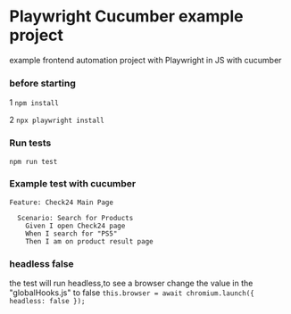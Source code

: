 # Playwright Cucumber example project

example frontend automation project with Playwright in JS with cucumber
### before starting
1 `npm install`

2 `npx playwright install `
### Run tests
`npm run test`

### Example test with cucumber
```gherkin
Feature: Check24 Main Page

  Scenario: Search for Products
    Given I open Check24 page
    When I search for "PS5"
    Then I am on product result page
```

### headless false
the test will run headless,to see a browser change the value in the "globalHooks.js" to false
`this.browser = await chromium.launch({ headless: false });`
